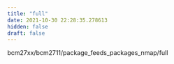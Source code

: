 ```yaml
---
title: "full"
date: 2021-10-30 22:28:35.278613
hidden: false
draft: false
---
```


bcm27xx/bcm2711/package_feeds_packages_nmap/full

